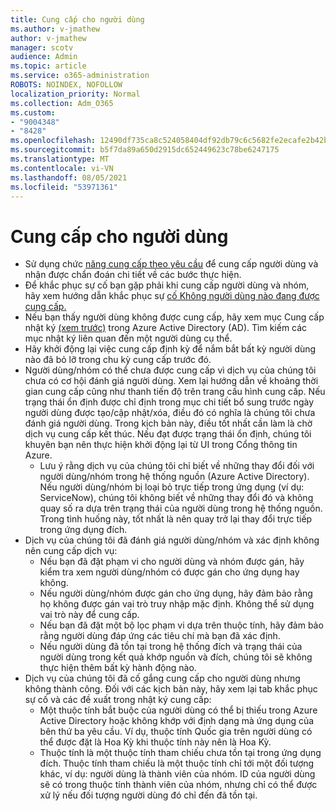 ```yaml
---
title: Cung cấp cho người dùng
ms.author: v-jmathew
author: v-jmathew
manager: scotv
audience: Admin
ms.topic: article
ms.service: o365-administration
ROBOTS: NOINDEX, NOFOLLOW
localization_priority: Normal
ms.collection: Adm_O365
ms.custom:
- "9004348"
- "8428"
ms.openlocfilehash: 12490df735ca8c524058404df92db79c6c5682fe2ecafe2b42baed70fa3ab142
ms.sourcegitcommit: b5f7da89a650d2915dc652449623c78be6247175
ms.translationtype: MT
ms.contentlocale: vi-VN
ms.lasthandoff: 08/05/2021
ms.locfileid: "53971361"
---
```

# <a name="user-provisioning"></a>Cung cấp cho người dùng

- Sử dụng chức [năng cung cấp theo yêu cầu](https://docs.microsoft.com/azure/active-directory/app-provisioning/provision-on-demand) để cung cấp người dùng và nhận được chẩn đoán chi tiết về các bước thực hiện.
- Để khắc phục sự cố bạn gặp phải khi cung cấp người dùng và nhóm, hãy xem hướng dẫn khắc phục sự [cố Không người dùng nào đang được cung cấp.](https://docs.microsoft.com/azure/active-directory/app-provisioning/application-provisioning-config-problem-no-users-provisioned)
- Nếu bạn thấy người dùng không được cung cấp, hãy xem mục Cung cấp nhật ký [(xem trước)](https://docs.microsoft.com/azure/active-directory/reports-monitoring/concept-provisioning-logs) trong Azure Active Directory (AD). Tìm kiếm các mục nhật ký liên quan đến một người dùng cụ thể.
- Hãy khởi động lại việc cung cấp định kỳ để nắm bắt bất kỳ người dùng nào đã bỏ lỡ trong chu kỳ cung cấp trước đó.
- Người dùng/nhóm có thể chưa được cung cấp vì dịch vụ của chúng tôi chưa có cơ hội đánh giá người dùng. Xem lại hướng dẫn về khoảng thời gian cung cấp cũng như thanh tiến độ trên trang cấu hình cung cấp. Nếu trạng thái ổn định được chỉ định trong mục chi tiết bổ sung trước ngày người dùng được tạo/cập nhật/xóa, điều đó có nghĩa là chúng tôi chưa đánh giá người dùng. Trong kịch bản này, điều tốt nhất cần làm là chờ dịch vụ cung cấp kết thúc. Nếu đạt được trạng thái ổn định, chúng tôi khuyên bạn nên thực hiện khởi động lại từ UI trong Cổng thông tin Azure.
  - Lưu ý rằng dịch vụ của chúng tôi chỉ biết về những thay đổi đối với người dùng/nhóm trong hệ thống nguồn (Azure Active Directory). Nếu người dùng/nhóm bị loại bỏ trực tiếp trong ứng dụng (ví dụ: ServiceNow), chúng tôi không biết về những thay đổi đó và không quay số ra dựa trên trạng thái của người dùng trong hệ thống nguồn. Trong tình huống này, tốt nhất là nên quay trở lại thay đổi trực tiếp trong ứng dụng đích.
- Dịch vụ của chúng tôi đã đánh giá người dùng/nhóm và xác định không nên cung cấp dịch vụ:
  - Nếu bạn đã đặt phạm vi cho người dùng và nhóm được gán, hãy kiểm tra xem người dùng/nhóm có được gán cho ứng dụng hay không.
  - Nếu người dùng/nhóm được gán cho ứng dụng, hãy đảm bảo rằng họ không được gán vai trò truy nhập mặc định. Không thể sử dụng vai trò này để cung cấp.
  - Nếu bạn đã đặt một bộ lọc phạm vi dựa trên thuộc tính, hãy đảm bảo rằng người dùng đáp ứng các tiêu chí mà bạn đã xác định.
  - Nếu người dùng đã tồn tại trong hệ thống đích và trạng thái của người dùng trong kết quả khớp nguồn và đích, chúng tôi sẽ không thực hiện thêm bất kỳ hành động nào.
- Dịch vụ của chúng tôi đã cố gắng cung cấp cho người dùng nhưng không thành công. Đối với các kịch bản này, hãy xem lại tab khắc phục sự cố và các đề xuất trong nhật ký cung cấp:
  - Một thuộc tính bắt buộc của người dùng có thể bị thiếu trong Azure Active Directory hoặc không khớp với định dạng mà ứng dụng của bên thứ ba yêu cầu. Ví dụ, thuộc tính Quốc gia trên người dùng có thể được đặt là Hoa Kỳ khi thuộc tính này nên là Hoa Kỳ.
  - Thuộc tính là một thuộc tính tham chiếu chưa tồn tại trong ứng dụng đích. Thuộc tính tham chiếu là một thuộc tính chỉ tới một đối tượng khác, ví dụ: người dùng là thành viên của nhóm. ID của người dùng sẽ có trong thuộc tính thành viên của nhóm, nhưng chỉ có thể được xử lý nếu đối tượng người dùng đó chỉ đến đã tồn tại.
